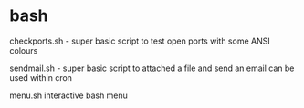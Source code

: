 # bash

checkports.sh - super basic script to test open ports with some ANSI colours

sendmail.sh - super basic script to attached a file and send an email can be used within cron

menu.sh interactive bash menu
